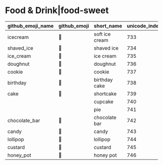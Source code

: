 # Food & Drink|food-sweet

|github_emoji_name|github_emoji|short_name|unicode_index|
|---|---|---|---|
|icecream|:icecream:|soft ice cream|733|
|shaved_ice|:shaved_ice:|shaved ice|734|
|ice_cream|:ice_cream:|ice cream|735|
|doughnut|:doughnut:|doughnut|736|
|cookie|:cookie:|cookie|737|
|birthday|:birthday:|birthday cake|738|
|cake|:cake:|shortcake|739|
|||cupcake|740|
|||pie|741|
|chocolate_bar|:chocolate_bar:|chocolate bar|742|
|candy|:candy:|candy|743|
|lollipop|:lollipop:|lollipop|744|
|custard|:custard:|custard|745|
|honey_pot|:honey_pot:|honey pot|746|
